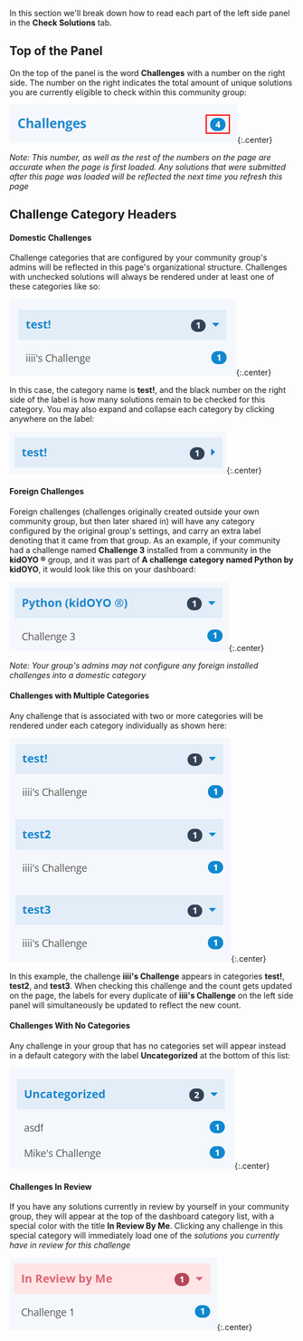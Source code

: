 In this section we'll break down how to read each part of the left side panel
in the **Check Solutions** tab.

## Top of the Panel
On the top of the panel is the word **Challenges** with a number on the right
side. The number on the right indicates the total amount of unique solutions
you are currently eligible to check within this community group:

![Challenges Label](../../img/check/challenges.png){:.center}

*Note: This number, as well as the rest of the numbers on the page are*
*accurate when the page is first loaded. Any solutions that were submitted*
*after this page was loaded will be reflected the next time you refresh this*
*page*

## Challenge Category Headers
#### Domestic Challenges
Challenge categories that are configured by your community group's admins will
be reflected in this page's organizational structure. Challenges with unchecked
solutions will always be rendered under at least one of these categories like
so:

![Challenge Category](../../img/check/challenge_category.png){:.center}

In this case, the category name is **test!**, and the black number on the right
side of the label is how many solutions remain to be checked for this category.
You may also expand and collapse each category by clicking anywhere on the
label:

![Challenge Category Collapsed](../../img/check/challenge_category_collapsed.png){:.center}

#### Foreign Challenges
Foreign challenges (challenges originally created outside your own community
group, but then later shared in) will have any category configured by the
original group's settings, and carry an extra label denoting that it came from
that group. As an example, if your community had a challenge named
**Challenge 3** installed from a community in the **kidOYO ®** group, and it
was part of **A challenge category named Python by kidOYO**, it would look like
this on your dashboard:

![Foreign Challenge Category](../../img/check/challenge_category_foreign.png){:.center}

*Note: Your group's admins may not configure any foreign installed challenges*
*into a domestic category*

#### Challenges with Multiple Categories
Any challenge that is associated with two or more categories will be rendered
under each category individually as shown here:

![Multiple Challenge Categories](../../img/check/challenge_category_multiple.png){:.center}

In this example, the challenge **iiii's Challenge** appears in categories
**test!**, **test2**, and **test3**. When checking this challenge and the count
gets updated on the page, the labels for every duplicate of
**iiii's Challenge** on the left side panel will simultaneously be updated to
reflect the new count.


#### Challenges With No Categories
Any challenge in your group that has no categories set will appear instead in
a default category with the label **Uncategorized** at the bottom of this list:

![The Uncategorized Category](../../img/check/challenge_category_uncategorized.png){:.center}


#### Challenges In Review
If you have any solutions currently in review by yourself in your community
group, they will appear at the top of the dashboard category list, with a
special color with the title **In Review By Me**. Clicking any challenge in
this special category will immediately load one of the *solutions you*
*currently have in review for this challenge*

![The In Review by Me Category](../../img/check/challenge_category_in_review.png){:.center}
